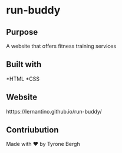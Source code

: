 # run-buddy

## Purpose
A website that offers fitness training services

## Built with
*HTML
*CSS

## Website
htttps://lernantino.github.io/run-buddy/

## Contriubution
Made with ❤️ by Tyrone Bergh 
